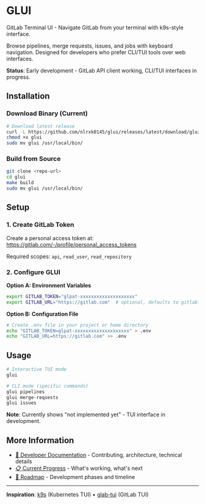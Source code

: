 # GLUI

GitLab Terminal UI - Navigate GitLab from your terminal with k9s-style interface.

Browse pipelines, merge requests, issues, and jobs with keyboard navigation. Designed for developers who prefer CLI/TUI tools over web interfaces.

**Status**: Early development - GitLab API client working, CLI/TUI interfaces in progress.

## Installation

### Download Binary (Current)

```bash
# Download latest release
curl -L https://github.com/nlrxk0145/glui/releases/latest/download/glui-macos -o glui
chmod +x glui
sudo mv glui /usr/local/bin/
```

### Build from Source

```bash
git clone <repo-url>
cd glui
make build
sudo mv glui /usr/local/bin/
```

## Setup

### 1. Create GitLab Token

Create a personal access token at: https://gitlab.com/-/profile/personal_access_tokens

Required scopes: `api`, `read_user`, `read_repository`

### 2. Configure GLUI

**Option A: Environment Variables**
```bash
export GITLAB_TOKEN="glpat-xxxxxxxxxxxxxxxxxxxx"
export GITLAB_URL="https://gitlab.com"  # optional, defaults to gitlab.com
```

**Option B: Configuration File**
```bash
# Create .env file in your project or home directory
echo "GITLAB_TOKEN=glpat-xxxxxxxxxxxxxxxxxxxx" > .env
echo "GITLAB_URL=https://gitlab.com" >> .env
```

## Usage

```bash
# Interactive TUI mode
glui

# CLI mode (specific commands)
glui pipelines
glui merge-requests
glui issues
```

**Note**: Currently shows "not implemented yet" - TUI interface in development.

## More Information

- [📖 Developer Documentation](docs/README.md) - Contributing, architecture, technical details
- [📋 Current Progress](TODO.md) - What's working, what's next
- [🎯 Roadmap](docs/milestones.md) - Development phases and timeline

---

**Inspiration**: [k9s](https://github.com/derailed/k9s) (Kubernetes TUI) • [glab-tui](https://github.com/gitlab-tui/glab-tui) (GitLab TUI)

